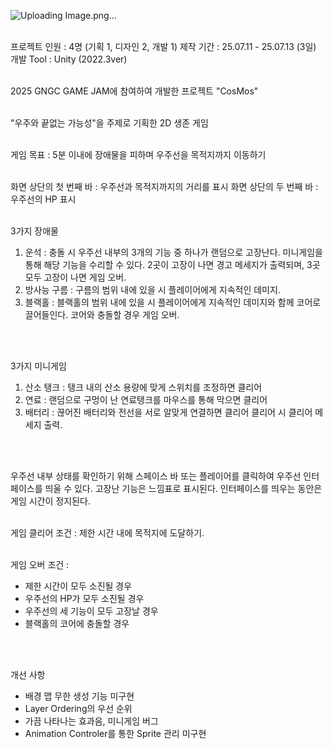 ![Uploading Image.png…]()
<br />
<br />

프로젝트 인원 : 4명 (기획 1, 디자인 2, 개발 1)
제작 기간 : 25.07.11 - 25.07.13 (3일) 
개발 Tool : Unity (2022.3ver)
<br />
<br />

2025 GNGC GAME JAM에 참여하여 개발한 프로젝트 "CosMos"
<br />
<br />

"우주와 끝없는 가능성"을 주제로 기획한 2D 생존 게임
<br />
<br />

게임 목표 : 5분 이내에 장애물을 피하며 우주선을 목적지까지 이동하기
<br />
<br />

화면 상단의 첫 번째 바 : 우주선과 목적지까지의 거리를 표시
화면 상단의 두 번째 바 : 우주선의 HP 표시
<br />
<br />

3가지 장애물
1. 운석 : 충돌 시 우주선 내부의 3개의 기능 중 하나가 랜덤으로 고장난다. 미니게임을 통해 해당 기능을 수리할 수 있다. 2곳이 고장이 나면 경고 메세지가 출력되며, 3곳 모두 고장이 나면 게임 오버.
2. 방사능 구름 : 구름의 범위 내에 있을 시 플레이어에게 지속적인 데미지.
3. 블랙홀 : 블랙홀의 범위 내에 있을 시 플레이어에게 지속적인 데미지와 함께 코어로 끌어들인다. 코어와 충돌할 경우 게임 오버.
<br />
<br />

3가지 미니게임
1. 산소 탱크 : 탱크 내의 산소 용량에 맞게 스위치를 조정하면 클리어
2. 연료 : 랜덤으로 구멍이 난 연료탱크를 마우스를 통해 막으면 클리어
3. 배터리 : 끊어진 배터리와 전선을 서로 알맞게 연결하면 클리어
클리어 시 클리어 메세지 출력.
<br />
<br />

우주선 내부 상태를 확인하기 위해 스페이스 바 또는 플레이어를 클릭하여 우주선 인터페이스를 띄울 수 있다. 고장난 기능은 느낌표로 표시된다. 인터페이스를 띄우는 동안은 게임 시간이 정지된다.
<br />
<br />

게임 클리어 조건 : 제한 시간 내에 목적지에 도달하기.
<br />
<br />

게임 오버 조건 :
- 제한 시간이 모두 소진될 경우
- 우주선의 HP가 모두 소진될 경우
- 우주선의 세 기능이 모두 고장날 경우
- 블랙홀의 코어에 충돌할 경우
<br />
<br />

개선 사항
- 배경 맵 무한 생성 기능 미구현
- Layer Ordering의 우선 순위
- 가끔 나타나는 효과음, 미니게임 버그
- Animation Controler를 통한 Sprite 관리 미구현
